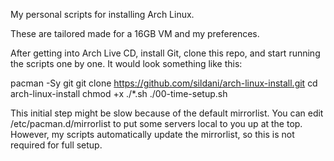 My personal scripts for installing Arch Linux.

These are tailored made for a 16GB VM and my preferences.

After getting into Arch Live CD, install Git, clone this repo, and start running the scripts one by one. It would look something like this:

pacman -Sy git
git clone https://github.com/sildani/arch-linux-install.git
cd arch-linux-install
chmod +x ./*.sh
./00-time-setup.sh

This initial step might be slow because of the default mirrorlist. You can edit /etc/pacman.d/mirrorlist to put some servers local to you up at the top. However, my scripts automatically update the mirrorlist, so this is not required for full setup.